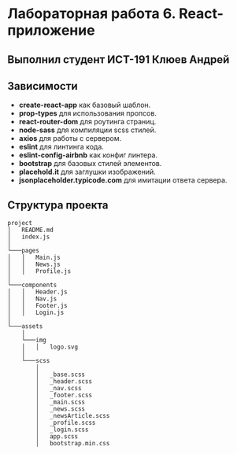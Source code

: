 # Лабораторная работа 6. React-приложение
## Выполнил студент ИСТ-191 Клюев Андрей

## Зависимости

* **create-react-app** как базовый шаблон.
* **prop-types** для использования пропсов.
* **react-router-dom** для роутинга страниц.
* **node-sass** для компиляции scss стилей.
* **axios** для работы с сервером.
* **eslint** для линтинга кода.
* **eslint-config-airbnb** как конфиг линтера.
* **bootstrap** для базовых стилей элементов.
* **placehold.it** для заглушки изображений.
* **jsonplaceholder.typicode.com** для имитации ответа сервера.

## Структура проекта

```
project
│   README.md
│   index.js
│
└───pages
│   │   Main.js
│   │   News.js
│   │   Profile.js
│   
└───components
│   │   Header.js
│   │   Nav.js
│   │   Footer.js
│   │   Login.js
│
└───assets
    │
    └───img
    │   │   logo.svg
    │
    └───scss
        │
        │   _base.scss
        │   _header.scss
        │   _nav.scss
        │   _footer.scss
        │   _main.scss
        │   _news.scss
        │   _newsArticle.scss
        │   _profile.scss
        │   _login.scss
        │   app.scss
        │   bootstrap.min.css
```

